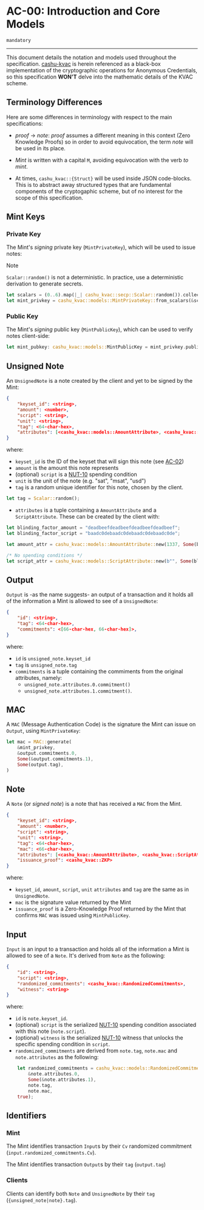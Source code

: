 # AC-00: Introduction and Core Models

`mandatory`

---

This document details the notation and models used throughout the specification. [cashu-kvac][KVAC] is herein referenced as a black-box implementation of the cryptographic operations for Anonymous Credentials, so this specification **WON'T** delve into the mathematic details of the KVAC scheme.

## Terminology Differences

Here are some differences in terminology with respect to the main specifications:

- _proof_ $\rightarrow$ _note_: _proof_ assumes a different meaning in this context (Zero Knowledge Proofs) so in order to avoid equivocation, the term _note_ will be used in its place.

- _Mint_ is written with a capital `M`, avoiding equivocation with the verb _to mint_.

- At times, `cashu_kvac::{Struct}` will be used inside JSON code-blocks. This is to abstract away structured types that are fundamental components of the cryptogaphic scheme, but of no interest for the scope of this specification.

## Mint Keys

### Private Key

The Mint's _signing_ private key (`MintPrivateKey`), which will be used to issue notes:

> [!NOTE]
> `Scalar::random()` is not a deterministic. In practice, use a deterministic derivation to generate secrets.

```rust
let scalars = (0..6).map(|_| cashu_kvac::secp::Scalar::random()).collect();
let mint_privkey = cashu_kvac::models::MintPrivateKey::from_scalars(&scalars).unwrap();
```

### Public Key

The Mint's _signing_ public key (`MintPublicKey`), which can be used to verify notes client-side:

```rust
let mint_pubkey: cashu_kvac::models::MintPublicKey = mint_privkey.public_key.clone();
```

## Unsigned Note

An `UnsignedNote` is a note created by the client and yet to be signed by the Mint:

```json
{
    "keyset_id": <string>,
    "amount": <number>,
    "script": <string>,
    "unit": <string>,
    "tag": <64-char-hex>,
    "attributes": [<cashu_kvac::models::AmountAttribute>, <cashu_kvac::models::ScriptAttribute>],
}
```

where:

- `keyset_id` is the ID of the keyset that will sign this note (see [AC-02][AC-02])
- `amount` is the amount this note represents
- (optional) `script` is a [NUT-10](10) spending condition
- `unit` is the unit of the note (e.g. "sat", "msat", "usd")
- `tag` is a random unique identifier for this note, chosen by the client.
```rust
let tag = Scalar::random();
```
- `attributes` is a tuple containing a `AmountAttribute` and a `ScriptAttribute`. These can be created by the client with:

```rust
let blinding_factor_amount = "deadbeefdeadbeefdeadbeefdeadbeef";
let blinding_factor_script = "baadc0debaadc0debaadc0debaadc0de";

let amount_attr = cashu_kvac::models::AmountAttribute::new(1337, Some(blinding_factor_amount));

/* No spending conditions */
let script_attr = cashu_kvac::models::ScriptAttribute::new(b"", Some(blinding_factor_script));
```

## Output

`Output` is -as the name suggests- an output of a transaction and it holds all of the information a Mint is allowed to see of a `UnsignedNote`:

```json
{
    "id": <string>,
    "tag": <64-char-hex>,
    "commitments": <[66-char-hex, 66-char-hex]>,
}
```

where:

- `id` is `unsigned_note.keyset_id`
- `tag` is `unsigned_note.tag`
- `commitments` is a tuple containing the commiments from the original attributes, namely:
  - `unsigned_note.attributes.0.commitment()`
  - `unsigned_note.attributes.1.commitment()`.

## MAC

A `MAC` (Message Authentication Code) is the signature the Mint can issue on `Output`, using `MintPrivateKey`:

```rust
let mac = MAC::generate(
    &mint_privkey,
    &output.commitments.0,
    Some(&output.commitments.1),
    Some(output.tag),
)
```

## Note

A `Note` (or _signed note_) is a note that has received a `MAC` from the Mint.

```json
{
    "keyset_id": <string>,
    "amount": <number>,
    "script": <string>,
    "unit": <string>,
    "tag": <64-char-hex>,
    "mac": <66-char-hex>,
    "attributes": [<cashu_kvac::AmountAttribute>, <cashu_kvac::ScriptAttribute>],
    "issuance_proof": <cashu_kvac::ZKP>
}
```

where:

- `keyset_id`, `amount`, `script`, `unit` `attributes` and `tag` are the same as in `UnsignedNote`.
- `mac` is the signature value returned by the Mint
- `issuance_proof` is a Zero-Knowledge Proof returned by the Mint that confirms `MAC` was issued using `MintPublicKey`.

## Input

`Input` is an input to a transaction and holds all of the information a Mint is allowed to see of a `Note`. It's derived from `Note` as the following:

```json
{
    "id": <string>,
    "script": <string>,
    "randomized_commitments": <cashu_kvac::RandomizedCommitments>,
    "witness": <string>
}
```

where:

- `id` is `note.keyset_id`.
- (optional) `script` is the serialized [NUT-10][10] spending condition associated with this note (`note.script`).
- (optional) `witness` is the serialized [NUT-10][10] witness that unlocks the specific spending condition in `script`.
- `randomized_commitments` are derived from `note.tag`, `note.mac` and `note.attributes` as the following:

```rust
    let randomized_commitments = cashu_kvac::models::RandomizedCommitments::from_attributes_and_mac(
        &note.attributes.0,
        Some(&note.attributes.1),
        note.tag,
        note.mac,
    true);
```

## Identifiers

### Mint

The Mint identifies transaction `Input`s by their `Cv` randomized commitment (`input.randomized_commitments.Cv`).

The Mint identifies transaction `Output`s by their `tag` (`output.tag`)

### Clients

Clients can identify both `Note` and `UnsignedNote` by their `tag` (`{unsigned_note|note}.tag`).

[KVAC]: https://github.com/lollerfirst/cashu-kvac.git
[10]: 10.md
[13]: 13.md
[AC-02]: AC02.md
